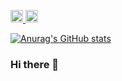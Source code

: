 <p align="left">
  <a href="http://twitter.com/sigumataityouda">
    <img height="20" src="https://img.shields.io/twitter/follow/sigumataityouda?label=Twitter&logo=twitter&style=flat" />
  </a>
  <a href="https://github.com/maguro-alternative">
    <img height="20" src="https://img.shields.io/github/followers/maguro-alternative?label=follow&logo=github&style=flat" />
  </a>
</p>  

[![Anurag's GitHub stats](https://github-readme-stats.vercel.app/api?username=maguro-alternative)](https://github.com/maguro-alternative/github-readme-stats)

### Hi there 👋

<!--
**maguro-alternative/maguro-alternative** is a ✨ _special_ ✨ repository because its `README.md` (this file) appears on your GitHub profile.

Here are some ideas to get you started:

- 🔭 I’m currently working on ...
- 🌱 I’m currently learning ...
- 👯 I’m looking to collaborate on ...
- 🤔 I’m looking for help with ...
- 💬 Ask me about ...
- 📫 How to reach me: ...
- 😄 Pronouns: ...
- ⚡ Fun fact: ...
-->
